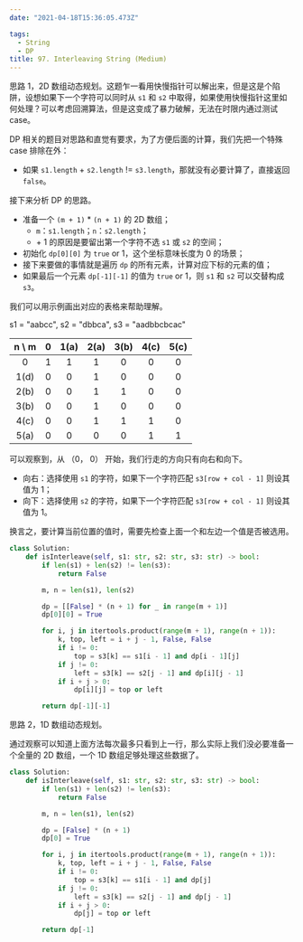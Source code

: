 ```yaml
---
date: "2021-04-18T15:36:05.473Z"

tags:
  - String
  - DP
title: 97. Interleaving String (Medium)
---
```


思路 1，2D 数组动态规划。这题乍一看用快慢指针可以解出来，但是这是个陷阱，设想如果下一个字符可以同时从 `s1` 和 `s2` 中取得，如果使用快慢指针这里如何处理？可以考虑回溯算法，但是这变成了暴力破解，无法在时限内通过测试 case。

DP 相关的题目对思路和直觉有要求，为了方便后面的计算，我们先把一个特殊 case 排除在外：

- 如果 `s1.length` + `s2.length` != `s3.length`，那就没有必要计算了，直接返回 `false`。

接下来分析 DP 的思路。

- 准备一个 `(m + 1)` \* `(n + 1)` 的 2D 数组；
  - `m`：`s1.length`；`n`：`s2.length`；
  - \+ 1 的原因是要留出第一个字符不选 `s1` 或 `s2` 的空间；
- 初始化 `dp[0][0]` 为 `true` or 1，这个坐标意味长度为 0 的场景；
- 接下来要做的事情就是遍历 `dp` 的所有元素，计算对应下标的元素的值；
- 如果最后一个元素 `dp[-1][-1]` 的值为 `true` or 1，则 `s1` 和 `s2` 可以交替构成 `s3`。

我们可以用示例画出对应的表格来帮助理解。

s1 = "aabcc", s2 = "dbbca", s3 = "aadbbcbcac"

| n \ m |  0  | 1(a) | 2(a) | 3(b) | 4(c) | 5(c) |
| :---: | :-: | :--: | :--: | :--: | :--: | :--: |
|   0   |  1  |  1   |  1   |  0   |  0   |  0   |
| 1(d)  |  0  |  0   |  1   |  0   |  0   |  0   |
| 2(b)  |  0  |  0   |  1   |  1   |  0   |  0   |
| 3(b)  |  0  |  0   |  1   |  0   |  0   |  0   |
| 4(c)  |  0  |  0   |  1   |  1   |  1   |  0   |
| 5(a)  |  0  |  0   |  0   |  0   |  1   |  1   |

可以观察到，从 （0， 0） 开始，我们行走的方向只有向右和向下。

- 向右：选择使用 `s1` 的字符，如果下一个字符匹配 `s3[row + col - 1]` 则设其值为 1；
- 向下：选择使用 `s2` 的字符，如果下一个字符匹配 `s3[row + col - 1]` 则设其值为 1。

换言之，要计算当前位置的值时，需要先检查上面一个和左边一个值是否被选用。

```python
class Solution:
    def isInterleave(self, s1: str, s2: str, s3: str) -> bool:
        if len(s1) + len(s2) != len(s3):
            return False

        m, n = len(s1), len(s2)

        dp = [[False] * (n + 1) for _ in range(m + 1)]
        dp[0][0] = True

        for i, j in itertools.product(range(m + 1), range(n + 1)):
            k, top, left = i + j - 1, False, False
            if i != 0:
                top = s3[k] == s1[i - 1] and dp[i - 1][j]
            if j != 0:
                left = s3[k] == s2[j - 1] and dp[i][j - 1]
            if i + j > 0:
                dp[i][j] = top or left

        return dp[-1][-1]
```

思路 2，1D 数组动态规划。

通过观察可以知道上面方法每次最多只看到上一行，那么实际上我们没必要准备一个全量的 2D 数组，一个 1D 数组足够处理这些数据了。

```python
class Solution:
    def isInterleave(self, s1: str, s2: str, s3: str) -> bool:
        if len(s1) + len(s2) != len(s3):
            return False

        m, n = len(s1), len(s2)

        dp = [False] * (n + 1)
        dp[0] = True

        for i, j in itertools.product(range(m + 1), range(n + 1)):
            k, top, left = i + j - 1, False, False
            if i != 0:
                top = s3[k] == s1[i - 1] and dp[j]
            if j != 0:
                left = s3[k] == s2[j - 1] and dp[j - 1]
            if i + j > 0:
                dp[j] = top or left

        return dp[-1]
```
